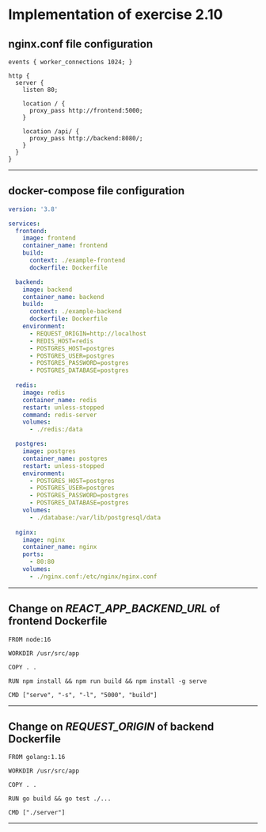 # Implementation of exercise 2.10

## nginx.conf file configuration
```nginx
events { worker_connections 1024; }

http {
  server {
    listen 80;
    
    location / {
      proxy_pass http://frontend:5000;
    }

    location /api/ {
      proxy_pass http://backend:8080/;
    }
  }
}
```
___
## docker-compose file configuration
```yaml
version: '3.8'

services:
  frontend:
    image: frontend
    container_name: frontend
    build:
      context: ./example-frontend
      dockerfile: Dockerfile

  backend: 
    image: backend
    container_name: backend
    build: 
      context: ./example-backend
      dockerfile: Dockerfile
    environment:
      - REQUEST_ORIGIN=http://localhost
      - REDIS_HOST=redis
      - POSTGRES_HOST=postgres
      - POSTGRES_USER=postgres
      - POSTGRES_PASSWORD=postgres
      - POSTGRES_DATABASE=postgres
  
  redis:
    image: redis
    container_name: redis
    restart: unless-stopped
    command: redis-server
    volumes:
      - ./redis:/data

  postgres:
    image: postgres
    container_name: postgres
    restart: unless-stopped
    environment:
      - POSTGRES_HOST=postgres
      - POSTGRES_USER=postgres
      - POSTGRES_PASSWORD=postgres
      - POSTGRES_DATABASE=postgres
    volumes:
      - ./database:/var/lib/postgresql/data
  
  nginx:
    image: nginx
    container_name: nginx
    ports:
      - 80:80
    volumes:
      - ./nginx.conf:/etc/nginx/nginx.conf
```
___
## Change on *REACT_APP_BACKEND_URL* of __frontend__ Dockerfile
```docker
FROM node:16

WORKDIR /usr/src/app

COPY . .

RUN npm install && npm run build && npm install -g serve

CMD ["serve", "-s", "-l", "5000", "build"]
```
___
## Change on *REQUEST_ORIGIN* of __backend__ Dockerfile

```docker
FROM golang:1.16

WORKDIR /usr/src/app

COPY . .

RUN go build && go test ./...

CMD ["./server"]
```
___

